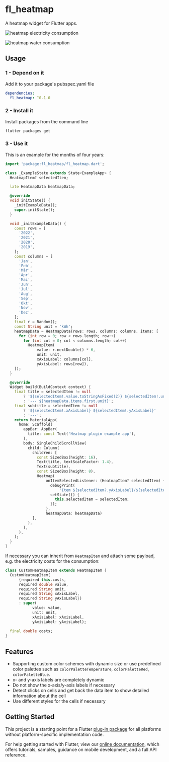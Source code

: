 # fl_heatmap

A heatmap widget for Flutter apps.

![heatmap electricity consumption](https://user-images.githubusercontent.com/13302336/151945676-a5d81296-ef46-4067-9ee5-4c40b6d69e78.png)

![heatmap water consumption](https://user-images.githubusercontent.com/13302336/152556319-d89cfdf4-71bd-4d34-92a2-9975f6548e8a.png)

## Usage

### 1 - Depend on it

Add it to your package's pubspec.yaml file

```yml
dependencies:
  fl_heatmap: ^0.1.0
```


### 2 - Install it

Install packages from the command line

```sh
flutter packages get
```

### 3 - Use it

This is an example for the months of four years:
```dart
import 'package:fl_heatmap/fl_heatmap.dart';

class _ExampleState extends State<ExampleApp> {
  HeatmapItem? selectedItem;

  late HeatmapData heatmapData;

  @override
  void initState() {
    _initExampleData();
    super.initState();
  }

  void _initExampleData() {
    const rows = [
      '2022',
      '2021',
      '2020',
      '2019',
    ];
    const columns = [
      'Jan',
      'Feb',
      'Mär',
      'Apr',
      'Mai',
      'Jun',
      'Jul',
      'Aug',
      'Sep',
      'Okt',
      'Nov',
      'Dez',
    ];
    final r = Random();
    const String unit = 'kWh';
    heatmapData = HeatmapData(rows: rows, columns: columns, items: [
      for (int row = 0; row < rows.length; row++)
        for (int col = 0; col < columns.length; col++)
          HeatmapItem(
              value: r.nextDouble() * 6,
              unit: unit,
              xAxisLabel: columns[col],
              yAxisLabel: rows[row]),
    ]);
  }

  @override
  Widget build(BuildContext context) {
    final title = selectedItem != null
        ? '${selectedItem!.value.toStringAsFixed(2)} ${selectedItem!.unit}'
        : '--- ${heatmapData.items.first.unit}';
    final subtitle = selectedItem != null
        ? '${selectedItem!.xAxisLabel} ${selectedItem!.yAxisLabel}'
        : '---';
    return MaterialApp(
      home: Scaffold(
        appBar: AppBar(
          title: const Text('Heatmap plugin example app'),
        ),
        body: SingleChildScrollView(
          child: Column(
            children: [
              const SizedBox(height: 16),
              Text(title, textScaleFactor: 1.4),
              Text(subtitle),
              const SizedBox(height: 8),
              Heatmap(
                  onItemSelectedListener: (HeatmapItem? selectedItem) {
                    debugPrint(
                        'Item ${selectedItem?.yAxisLabel}/${selectedItem?.xAxisLabel} with value ${selectedItem?.value} selected');
                    setState(() {
                      this.selectedItem = selectedItem;
                    });
                  },
                  heatmapData: heatmapData)
            ],
          ),
        ),
      ),
    );
  }
}
```

If necessary you can inherit from `HeatmapItem` and attach some payload, e.g. the electricity costs for the consumption:

```dart
class CustomHeatmapItem extends HeatmapItem {
  CustomHeatmapItem(
      {required this.costs,
      required double value,
      required String unit,
      required String xAxisLabel,
      required String yAxisLabel})
      : super(
            value: value,
            unit: unit,
            xAxisLabel: xAxisLabel,
            yAxisLabel: yAxisLabel);
  
  final double costs;
}
```

## Features

* Supporting custom color schemes with dynamic size or use predefined color palettes 
  such as `colorPaletteTemperature`, `colorPaletteRed`, `colorPaletteBlue`.
* x- and y-axis labels are completely dynamic
* Do not show the x-axis/y-axis labels if necessary 
* Detect clicks on cells and get back the data item to show detailed information about the cell
* Use different styles for the cells if necessary

## Getting Started

This project is a starting point for a Flutter
[plug-in package](https://flutter.dev/developing-packages/) for all platforms without platform-specific implementation code.

For help getting started with Flutter, view our
[online documentation](https://flutter.dev/docs), which offers tutorials,
samples, guidance on mobile development, and a full API reference.

